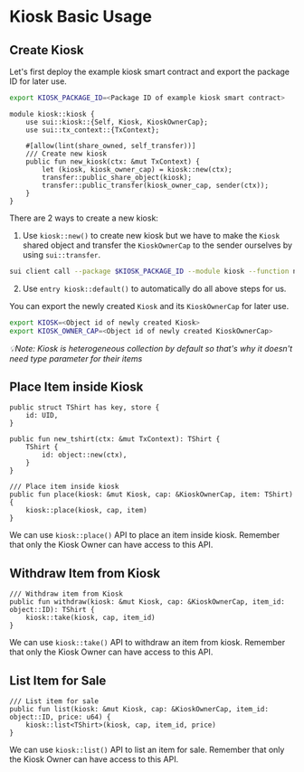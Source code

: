 # Kiosk Basic Usage

## Create Kiosk

Let's first deploy the example kiosk smart contract and export the package ID for later use.
```bash
export KIOSK_PACKAGE_ID=<Package ID of example kiosk smart contract>
```

```move
module kiosk::kiosk {
    use sui::kiosk::{Self, Kiosk, KioskOwnerCap};
    use sui::tx_context::{TxContext};

    #[allow(lint(share_owned, self_transfer))]
    /// Create new kiosk
    public fun new_kiosk(ctx: &mut TxContext) {
        let (kiosk, kiosk_owner_cap) = kiosk::new(ctx);
        transfer::public_share_object(kiosk);
        transfer::public_transfer(kiosk_owner_cap, sender(ctx));
    }
}
```

There are 2 ways to create a new kiosk:
1. Use `kiosk::new()` to create new kiosk but we have to make the `Kiosk` shared object and transfer the `KioskOwnerCap` to the sender ourselves by using `sui::transfer`.
```bash
sui client call --package $KIOSK_PACKAGE_ID --module kiosk --function new_kiosk --gas-budget 10000000
```
2. Use `entry kiosk::default()` to automatically do all above steps for us.

You can export the newly created `Kiosk` and its `KioskOwnerCap` for later use.
```bash
export KIOSK=<Object id of newly created Kiosk>
export KIOSK_OWNER_CAP=<Object id of newly created KioskOwnerCap>
```

_💡Note: Kiosk is heterogeneous collection by default so that's why it doesn't need type parameter for their items_

## Place Item inside Kiosk

```move
public struct TShirt has key, store {
    id: UID,
}

public fun new_tshirt(ctx: &mut TxContext): TShirt {
    TShirt {
        id: object::new(ctx),
    }
}

/// Place item inside kiosk
public fun place(kiosk: &mut Kiosk, cap: &KioskOwnerCap, item: TShirt) {
    kiosk::place(kiosk, cap, item)
}
```

We can use `kiosk::place()` API to place an item inside kiosk. Remember that only the Kiosk Owner can have access to this API.

## Withdraw Item from Kiosk

```move
/// Withdraw item from Kiosk
public fun withdraw(kiosk: &mut Kiosk, cap: &KioskOwnerCap, item_id: object::ID): TShirt {
    kiosk::take(kiosk, cap, item_id)
}
```

We can use `kiosk::take()` API to withdraw an item from kiosk. Remember that only the Kiosk Owner can have access to this API.

## List Item for Sale

```move
/// List item for sale
public fun list(kiosk: &mut Kiosk, cap: &KioskOwnerCap, item_id: object::ID, price: u64) {
    kiosk::list<TShirt>(kiosk, cap, item_id, price)
}
```

We can use `kiosk::list()` API to list an item for sale. Remember that only the Kiosk Owner can have access to this API.
